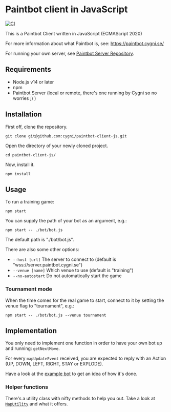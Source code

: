 # Paintbot client in JavaScript

[![CI](https://github.com/cygni/paintbot-client-js/workflows/CI/badge.svg)](https://github.com/cygni/paintbot-client-js/actions?query=branch%3Amaster+workflow%3ACI)

This is a Paintbot Client written in JavaScript (ECMAScript 2020)

For more information about what Paintbot is, see: https://paintbot.cygni.se/

For running your own server, see [Paintbot Server Repository](https://github.com/cygni/paintbot).

## Requirements

- Node.js v14 or later
- npm
- Paintbot Server (local or remote, there's one running by Cygni so no worries ;) )

## Installation

First off, clone the repository.

```
git clone git@github.com:cygni/paintbot-client-js.git
```

Open the directory of your newly cloned project.

```
cd paintbot-client-js/
```

Now, install it.

```
npm install
```

## Usage

To run a training game:

```
npm start
```

You can supply the path of your bot as an argument, e.g.:

```
npm start -- ./bot/bot.js
```

The default path is "./bot/bot.js".

There are also some other options:

- `--host [url]` The server to connect to (default is "wss://server.paintbot.cygni.se")
- `--venue [name]` Which venue to use (default is "training")
- `--no-autostart` Do not automatically start the game

### Tournament mode

When the time comes for the real game to start, connect to it by setting the venue flag to "tournament", e.g.:

```
npm start -- ./bot/bot.js --venue tournament
```

## Implementation

You only need to implement one function in order to have your own bot up and running: `getNextMove`.

For every `mapUpdateEvent` received, you are expected to reply with an Action (UP, DOWN, LEFT, RIGHT, STAY or EXPLODE).

Have a look at the [example bot](bot/bot.js) to get an idea of how it's done.

### Helper functions

There's a utility class with nifty methods to help you out. Take a look at [`MapUtility`](src/utils.js) and what it offers.
